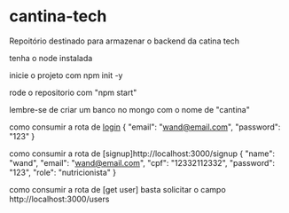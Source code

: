 # cantina-tech
Repoitório destinado para armazenar o backend da catina tech

tenha o node instalada

inicie o projeto com npm init -y

rode o repositorio com "npm start"

lembre-se de criar um banco no mongo com o nome de "cantina"

como consumir a rota de [login](http://localhost:3000/login)
{
  "email": "wand@email.com",
  "password": "123"
}

como consumir a rota de [signup]http://localhost:3000/signup
{
  "name": "wand",
  "email": "wand@email.com",
  "cpf": "12332112332",
  "password": "123",
  "role": "nutricionista"
}

como consumir a rota de [get user] basta solicitar o campo http://localhost:3000/users
